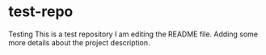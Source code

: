 # test-repo
Testing
This is a test repository
I am editing the README file. Adding some more details about the project description.
